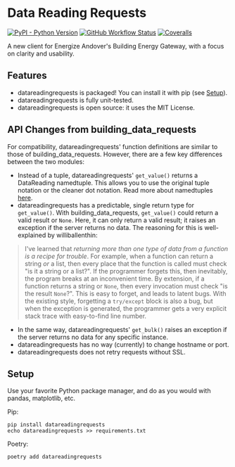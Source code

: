 # Data Reading Requests
[![PyPI - Python Version](https://img.shields.io/pypi/pyversions/datareadingrequests)](https://pypi.org/project/datareadingrequests/)
[![GitHub Workflow Status](https://img.shields.io/github/workflow/status/tactlessfish/datareadingrequests/main)](https://github.com/tactlessfish/datareadingrequests/actions)
[![Coveralls](https://img.shields.io/coveralls/github/tactlessfish/datareadingrequests)](https://coveralls.io/github/tactlessfish/datareadingrequests)

A new client for Energize Andover's Building Energy Gateway, with a focus on clarity and usability.

## Features
- datareadingrequests is packaged!
You can install it with pip (see [Setup](#setup)).
- datareadingrequests is fully unit-tested.
- datareadingrequests is open source:
it uses the MIT License.

## API Changes from building_data_requests
For compatibility, datareadingrequests' function definitions are similar to those of building_data_requests.
However, there are a few key differences between the two modules:
- Instead of a tuple, datareadingrequests' `get_value()` returns a DataReading namedtuple.
This allows you to use the original tuple notation or the cleaner dot notation.
Read more about namedtuples [here](https://realpython.com/python-namedtuple/).
- datareadingrequests has a predictable, single return type for `get_value()`.
With building_data_requests, `get_value()` could return a valid result or `None`.
Here, it can only return a valid result; it raises an exception if the server returns no data.
The reasoning for this is well-explained by williballenthin:
> I've learned that *returning more than one type of data from a function is a recipe for trouble*.
> For example, when a function can return a string *or* a list,
> then every place that the function is called must check "is it a string or a list?".
> If the programmer forgets this, then inevitably,
> the program breaks at an inconvenient time.
> By extension, if a function returns a string or `None`,
> then every invocation must check "is the result `None`?".
> This is easy to forget, and leads to latent bugs.
> With the existing style, forgetting a `try/except` block is also a bug,
> but when the exception is generated,
> the programmer gets a very explicit stack trace with easy-to-find line number.
- In the same way, datareadingrequests' `get_bulk()` raises an exception
if the server returns no data for any specific instance.
- datareadingrequests has no way (currently) to change hostname or port.
- datareadingrequests does not retry requests without SSL.
  
## Setup
Use your favorite Python package manager, and do as you would with pandas, matplotlib, etc.

Pip:
```
pip install datareadingrequests
echo datareadingrequests >> requirements.txt
```

Poetry:
```
poetry add datareadingrequests
```
